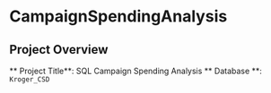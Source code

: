 # CampaignSpendingAnalysis
## Project Overview

** Project Title**: SQL Campaign Spending Analysis 
** Database **: `Kroger_CSD` 
